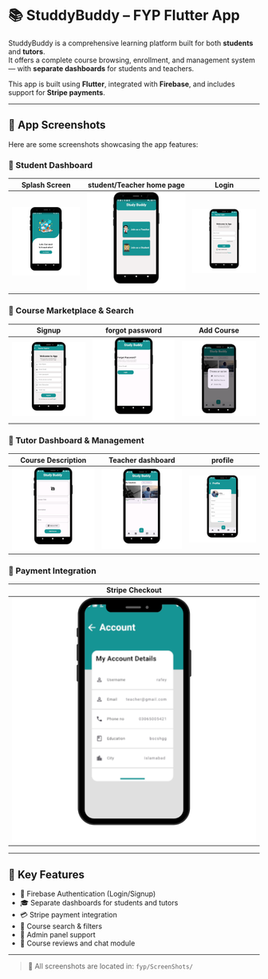# 📚 StuddyBuddy – FYP Flutter App

StuddyBuddy is a comprehensive learning platform built for both **students** and **tutors**.  
It offers a complete course browsing, enrollment, and management system — with **separate dashboards** for students and teachers.

This app is built using **Flutter**, integrated with **Firebase**, and includes support for **Stripe payments**.

---

## 📸 App Screenshots

Here are some screenshots showcasing the app features:

### 🔹 Student Dashboard

| Splash Screen | student/Teacher home page |         Login |
|---------------|---------------------------|---------------|
| ![1](ScreenShots/1.PNG) | ![2](ScreenShots/2.PNG) | ![3](ScreenShots/3.PNG) |

### 🔹 Course Marketplace & Search

| Signup         | forgot password | Add Course |
|----------------|-----------------|------------|
| ![4](ScreenShots/4.PNG) | ![5](ScreenShots/5.PNG) | ![6](ScreenShots/6.PNG) |

### 🔹 Tutor Dashboard & Management

| Course Description | Teacher dashboard | profile |
|--------------------|-------------------|---------|
| ![7](ScreenShots/7.PNG) | ![8](ScreenShots/8.PNG) | ![9](ScreenShots/9.PNG) |

### 🔹 Payment Integration

| Stripe Checkout |
|-----------------|
| ![10](ScreenShots/10.png) |

---

## 🧠 Key Features

- 🔐 Firebase Authentication (Login/Signup)
- 🎓 Separate dashboards for students and tutors
- 💳 Stripe payment integration
- 🔎 Course search & filters
- 🧾 Admin panel support
- 💬 Course reviews and chat module

---

> 📁 All screenshots are located in: `fyp/ScreenShots/`
